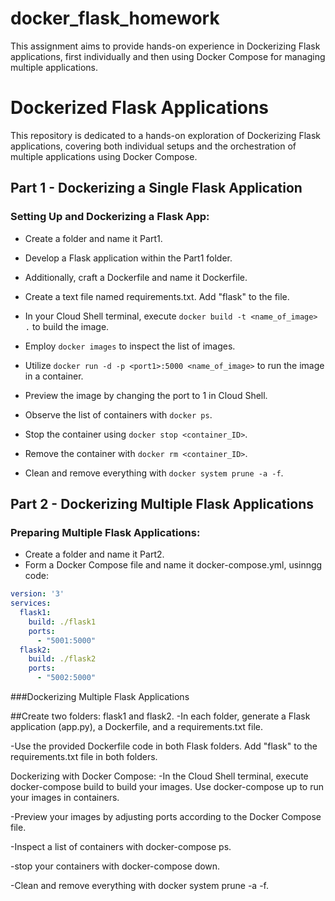 # docker_flask_homework
This assignment aims to provide hands-on experience in Dockerizing Flask applications, first individually and then using Docker Compose for managing multiple applications.

# Dockerized Flask Applications

This repository is dedicated to a hands-on exploration of Dockerizing Flask applications, covering both individual setups and the orchestration of multiple applications using Docker Compose.

## Part 1 - Dockerizing a Single Flask Application

### Setting Up and Dockerizing a Flask App:

- Create a folder and name it Part1.
- Develop a Flask application within the Part1 folder.
- Additionally, craft a Dockerfile and name it Dockerfile.

- Create a text file named requirements.txt. Add "flask" to the file.
- In your Cloud Shell terminal, execute `docker build -t <name_of_image> .` to build the image.
- Employ `docker images` to inspect the list of images.
- Utilize `docker run -d -p <port1>:5000 <name_of_image>` to run the image in a container.
- Preview the image by changing the port to 1 in Cloud Shell.
- Observe the list of containers with `docker ps`.
- Stop the container using `docker stop <container_ID>`.
- Remove the container with `docker rm <container_ID>`.
- Clean and remove everything with `docker system prune -a -f`.

## Part 2 - Dockerizing Multiple Flask Applications

### Preparing Multiple Flask Applications:

- Create a folder and name it Part2.
- Form a Docker Compose file and name it docker-compose.yml, usinngg code:

```yaml
version: '3'
services:
  flask1:
    build: ./flask1
    ports:
      - "5001:5000"
  flask2:
    build: ./flask2
    ports:
      - "5002:5000"
```
###Dockerizing Multiple Flask Applications

##Create two folders: flask1 and flask2.
-In each folder, generate a Flask application (app.py), a Dockerfile, and a requirements.txt file.

-Use the provided Dockerfile code in both Flask folders. Add "flask" to the requirements.txt file in both folders.

Dockerizing with Docker Compose:
-In the Cloud Shell terminal, execute docker-compose build to build your images.
Use docker-compose up to run your images in containers.

-Preview your images by adjusting ports according to the Docker Compose file.

-Inspect a list of containers with docker-compose ps.

-stop your containers with docker-compose down.

-Clean and remove everything with docker system prune -a -f.
